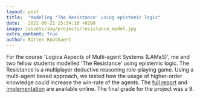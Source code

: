 ```yaml
---
layout: post
title:  "Modeling 'The Resistance' using epistemic logic"
date:   2021-06-21 15:34:10 +0200
image: /assets/img/projects/resistance_model.jpg
extra_content: True
author: Ritten Roothaert
---
```


<!-- max-width="200px" 
file="/assets/images/posts/resistance.jpg" 
alt="Boxart of 'The Resistance"
align="center" 
caption="Boxart of 'The Resistance'" -->

<!-- excerpt-start -->
For the course 'Logica Aspects of Multi-agent Systems (LAMaS)', me and two
fellow students modelled 'The Resistance' using epistemic logic. The 
Resistance is a multiplayer deductive reasoning role-playing game. Using 
a multi-agent based approach, we tested how the usage of higher-order 
knowledge could increase the win-rate of the agents. The [full report][website] 
and [implementation][github-page] are available online. The final grade 
for the project was a 9.
<!-- excerpt-end -->



[github-page]: https://github.com/Ritten11/LAMAS2021
[website]: https://ritten11.github.io/LAMAS2021/
